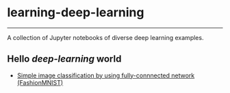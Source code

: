 # learning-deep-learning
----

A collection of Jupyter notebooks of diverse deep learning examples.

## Hello *deep-learning* world

* [Simple image classification by using fully-connnected network (FashionMNIST)](hello-worlds/01_ImageClassification.ipynb)
